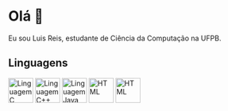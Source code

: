# Olá 👋

Eu sou Luis Reis, estudante de Ciência da Computação na UFPB.

## Linguagens

<div>
  <img height="50" width="50" src="https://cdn.jsdelivr.net/gh/devicons/devicon/icons/c/c-original.svg" alt="Linguagem C" />
  <img height="50" width="50" src="https://cdn.jsdelivr.net/gh/devicons/devicon@latest/icons/cplusplus/cplusplus-original.svg" alt="Linguagem C++" />
  <img height="50" width="50" src="https://cdn.jsdelivr.net/gh/devicons/devicon@latest/icons/java/java-original.svg" alt="Linguagem Java" />
  <img height="50" width="50" src="https://cdn.icon-icons.com/icons2/2415/PNG/512/javascript_plain_logo_icon_146454.png" alt="HTML" />
  <img height="50" width="50" src="https://cdn.jsdelivr.net/npm/@programming-languages-logos/python@0.0.0/python_256x256.png" alt="HTML" />
          
</div>
